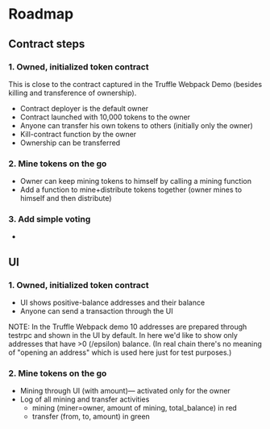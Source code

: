 
# Roadmap

## Contract steps

### 1. Owned, initialized token contract

This is close to the contract captured in the Truffle Webpack Demo
(besides killing and transference of ownership).

* Contract deployer is the default owner
* Contract launched with 10,000 tokens to the owner
* Anyone can transfer his own tokens to others (initially only the owner)
* Kill-contract function by the owner
* Ownership can be transferred


### 2. Mine tokens on the go

* Owner can keep mining tokens to himself by calling a mining function
* Add a function to mine+distribute tokens together (owner mines to himself and then distribute)

### 3. Add simple voting

*

## UI

### 1. Owned, initialized token contract

* UI shows positive-balance addresses and their balance
* Anyone can send a transaction through the UI

NOTE: In the Truffle Webpack demo 10 addresses are prepared through testrpc and shown in the UI by default.
In here we'd like to show only addresses that have >0 (/epsilon) balance. (In real chain there's no
meaning of "opening an address" which is used here just for test purposes.)

### 2. Mine tokens on the go

* Mining through UI (with amount)— activated only for the owner
* Log of all mining and transfer activities
  * mining (miner=owner, amount of mining, total_balance) in red
  * transfer (from, to, amount) in green
